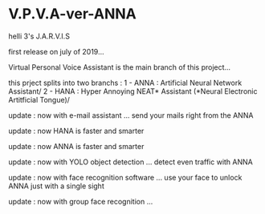 # V.P.V.A-ver-ANNA
helli 3's J.A.R.V.I.S

first release on july of 2019...

Virtual Personal Voice Assistant is the main branch of this project...

this prject splits into two branchs : 
        1 - ANNA : Artificial Neural Network Assistant/
        2 - HANA : Hyper Annoying NEAT* Assistant (*Neural Electronic Artitficial Tongue)/

update : now with e-mail assistant ... send your mails right from the ANNA

update : now HANA is faster and smarter

update : now ANNA is faster and smarter

update : now with YOLO object detection ... detect even traffic with ANNA

update : now with face recognition software ... use your face to unlock ANNA just with a single sight

update : now with group face recognition ...


